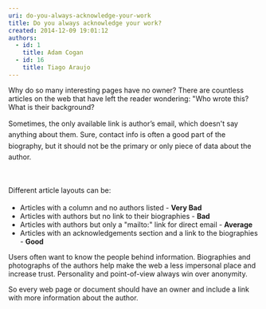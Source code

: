 ```yaml
---
uri: do-you-always-acknowledge-your-work
title: Do you always acknowledge your work?
created: 2014-12-09 19:01:12
authors:
  - id: 1
    title: Adam Cogan
  - id: 16
    title: Tiago Araujo
---
```





<span class='intro'> <p>Why do so many interesting pages have no owner? There are countless articles on the web that have left the reader wondering&#58;&#160;&quot;Who wrote this? What is their background?</p><p>Sometimes, the only available link is&#160;<span style="line-height&#58;20px;">author’s email</span><span style="line-height&#58;1.6;">, which doesn't say anything about them. Sure, contact info is often a good part of the biography, but it should not be the primary or only piece of data about the author.​</span></p>​ </span>

​<span style="line-height&#58;1.6;">Different article layouts can be&#58;</span><ul><li>Articles with a column and no authors listed - <strong>Very Bad</strong></li><li>Articles with authors but no link to their biographies - <strong>Bad</strong></li><li>Articles with authors but only a &quot;mailto&#58;&quot; link for direct email - <strong>
                        Average</strong></li><li>Articles with an acknowledgements section and a link to the biographies - <strong>
                        Good</strong></li></ul><p>
                    Users often want to know the people behind information. Biographies and photographs
                    of the authors help make the web a less impersonal place and increase trust. Personality
                    and point-of-view always win over anonymity.</p><p>
                    So every web page or document should have an owner and include a&#160;link with more information about the author​.</p>


